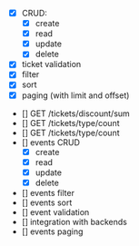 - [x] CRUD:
    - [x] create
    - [x] read
    - [x] update
    - [x] delete
- [x] ticket validation
- [x] filter
- [x] sort
- [x] paging (with limit and offset)

- [] GET /tickets/discount/sum
- [] GET /tickets/type/count
- [] GET /tickets/type/count
- [] events CRUD
    - [x] create
    - [x] read
    - [x] update
    - [x] delete
- [] events filter
- [] events sort
- [] event validation
- [] integration with backends
- [] events paging
